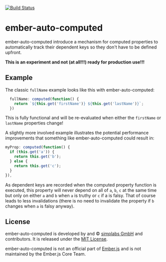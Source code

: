 [![Build Status](https://travis-ci.org/simplabs/ember-auto-computed.svg?branch=master)](https://travis-ci.org/simplabs/ember-auto-computed)

#  ember-auto-computed

ember-auto-computed introduce a mechanism for computed properties to
automatically track their dependent keys so they don't have to be defined
upfront.

__This is an experiment and not (at all!!!) ready for production use!!!__

## Example

The classic `fullName` example looks like this with ember-auto-computed:

```js
  fullName: computed(function() {
    return `${this.get('firstName')} ${this.get('lastName')}`;
  })
```

This is fully functional and will be re-evaluated when either the `firstName`
or `lastName` properties change!

A slightly more involved example illustrates the potential performance
improvements that something like ember-auto-computed could result in:

```js
myProp: computed(function() {
  if (this.get('a')) {
    return this.get('b');
  } else {
    return this.get('c');
  }
}),
```

As dependent keys are recorded when the computed property function is executed,
this property will never depend on all of `a`, `b`, `c` at the same time but
only on either `a` and `b` when `a` is truthy or `c` if a is falsy. That of
course leads to less invalidations (there is no need to invalidate the property
if `b` changes when `a` is falsy anyway).

## License

ember-auto-computed is developed by and &copy;
[simplabs GmbH](http://simplabs.com) and contributors. It is released under the
[MIT License](LICENSE).

ember-auto-computed is not an official part of [Ember.js](http://emberjs.com)
and is not maintained by the Ember.js Core Team.
